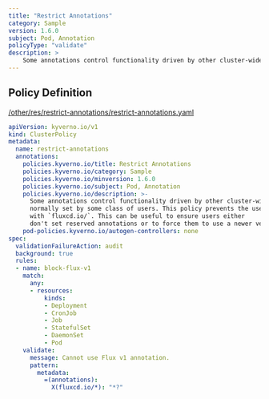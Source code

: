 ```yaml
---
title: "Restrict Annotations"
category: Sample
version: 1.6.0
subject: Pod, Annotation
policyType: "validate"
description: >
    Some annotations control functionality driven by other cluster-wide tools and are not normally set by some class of users. This policy prevents the use of an annotation beginning with `fluxcd.io/`. This can be useful to ensure users either don't set reserved annotations or to force them to use a newer version of an annotation.
---
```


## Policy Definition
<a href="https://github.com/kyverno/policies/raw/main//other/res/restrict-annotations/restrict-annotations.yaml" target="-blank">/other/res/restrict-annotations/restrict-annotations.yaml</a>

```yaml
apiVersion: kyverno.io/v1
kind: ClusterPolicy
metadata:
  name: restrict-annotations
  annotations:
    policies.kyverno.io/title: Restrict Annotations
    policies.kyverno.io/category: Sample
    policies.kyverno.io/minversion: 1.6.0
    policies.kyverno.io/subject: Pod, Annotation
    policies.kyverno.io/description: >-
      Some annotations control functionality driven by other cluster-wide tools and are not
      normally set by some class of users. This policy prevents the use of an annotation beginning
      with `fluxcd.io/`. This can be useful to ensure users either
      don't set reserved annotations or to force them to use a newer version of an annotation.
    pod-policies.kyverno.io/autogen-controllers: none
spec:
  validationFailureAction: audit
  background: true
  rules:
  - name: block-flux-v1
    match:
      any:
      - resources:
          kinds:
          - Deployment
          - CronJob
          - Job
          - StatefulSet
          - DaemonSet
          - Pod
    validate:
      message: Cannot use Flux v1 annotation.
      pattern:
        metadata:
          =(annotations):
            X(fluxcd.io/*): "*?"
```

